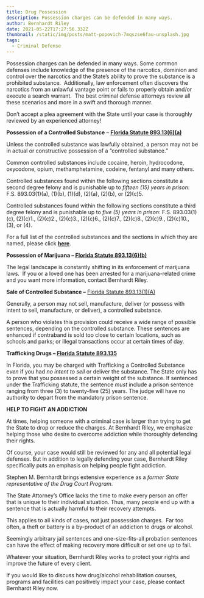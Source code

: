 ```yaml
---
title: Drug Possession
description: Possession charges can be defended in many ways.
author: Bernhardt Riley
date: 2021-05-22T17:27:56.332Z
thumbnail: /static/img/posts/matt-popovich-7mqszse6fau-unsplash.jpg
tags:
  - Criminal Defense
---
```

Possession charges can be defended in many ways. Some common defenses include knowledge of the presence of the narcotics, dominion and control over the narcotics and the State’s ability to prove the substance is a prohibited substance.  Additionally, law enforcement often discovers the narcotics from an unlawful vantage point or fails to properly obtain and/or execute a search warrant.  The best criminal defense attorneys review all these scenarios and more in a swift and thorough manner.

Don’t accept a plea agreement with the State until your case is thoroughly reviewed by an experienced attorney!

**Possession of a Controlled Substance** – **[Florida Statute 893.13(6)(a)](http://www.leg.state.fl.us/Statutes/index.cfm?App_mode=Display_Statute&URL=0800-0899/0893/Sections/0893.13.html)**

Unless the controlled substance was lawfully obtained, a person may not be in actual or constructive possession of a “controlled substance.”

Common controlled substances include cocaine, heroin, hydrocodone, oxycodone, opium, methamphetamine, codeine, fentanyl and many others.

Controlled substances found within the following sections constitute a second degree felony and is punishable up to *fifteen (15) years in prison*: F.S. 893.03(1)(a), (1)(b), (1)(d), (2)(a), (2)(b), or (2)(c)5.

Controlled substances found within the following sections constitute a third degree felony and is punishable up to *five (5) years in prison*: F.S. 893.03(1)(c), (2)(c)1., (2)(c)2., (2)(c)3., (2)(c)6., (2)(c)7., (2)(c)8., (2)(c)9., (2)(c)10., (3), or (4).

For a full list of the controlled substances and the sections in which they are named, please click **[here](http://www.leg.state.fl.us/Statutes/index.cfm?App_mode=Display_Statute&Search_String=&URL=0800-0899/0893/Sections/0893.03.html)**.

**Possession of Marijuana – [Florida Statute 893.13(6)(b)](http://www.leg.state.fl.us/Statutes/index.cfm?App_mode=Display_Statute&URL=0800-0899/0893/Sections/0893.13.html)**

The legal landscape is constantly shifting in its enforcement of marijuana laws.  If you or a loved one has been arrested for a marijuana-related crime and you want more information, contact Bernhardt Riley.

**Sale of Controlled Substance –** [Florida Statute 893.13(1)(A)](http://www.leg.state.fl.us/Statutes/index.cfm?App_mode=Display_Statute&URL=0800-0899/0893/Sections/0893.13.html)

Generally, a person may not sell, manufacture, deliver (or possess with intent to sell, manufacture, or deliver), a controlled substance.

A person who violates this provision could receive a wide range of possible sentences, depending on the controlled substance. These sentences are enhanced if contraband is sold too close to certain locations, such as schools and parks; or illegal transactions occur at certain times of day.

**Trafficking Drugs – [Florida Statute 893.135](http://www.leg.state.fl.us/STATUTES/index.cfm?App_mode=Display_Statute&URL=0800-0899/0893/Sections/0893.135.html)**

In Florida, you may be charged with Trafficking a Controlled Substance e*ven* if you had *no intent to sell* or deliver the substance. The State only has to prove that you possessed a certain weight of the substance. If sentenced under the Trafficking statute, the sentence *must* include a prison sentence ranging from three (3) to twenty-five (25) years. The judge will have no authority to depart from the mandatory prison sentence.

**HELP TO FIGHT AN ADDICTION**

At times, helping someone with a criminal case is larger than trying to get the State to drop or reduce the charges. At Bernhardt Riley, we emphasize helping those who desire to overcome addiction while thoroughly defending their rights.

Of course, your case would still be reviewed for any and all potential legal defenses. But in addition to legally defending your case, Bernhardt Riley specifically puts an emphasis on helping people fight addiction.

Stephen M. Bernhardt brings extensive experience as a *former State representative of the Drug Court Program*.

The State Attorney’s Office lacks the time to make every person an offer that is unique to their individual situation. Thus, many people end up with a sentence that is actually harmful to their recovery attempts.

This applies to all kinds of cases, not just possession charges.  Far too often, a theft or battery is a by-product of an addiction to drugs or alcohol.

Seemingly arbitrary jail sentences and one-size-fits-all probation sentences can have the effect of making recovery more difficult or set one up to fail.

Whatever your situation, Bernhardt Riley works to protect your rights and improve the future of every client.

If you would like to discuss how drug/alcohol rehabilitation courses, programs and facilities can positively impact your case, please contact Bernhardt Riley now.